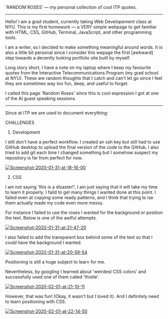 'RANDOM ROSES' — my personal collection of cool ITP quotes.

***

Hello! I am a grad student, currently taking Web Developement class at NYU. This is my first homework — a VERY simple webpage to get familiar with HTML, CSS, GitHub, Terminal, JavaScript, and other programming tools.

I am a writer, so I decided to make something meaningful around words. It is also a little bit personal since I consider this wepage the first [awkward] step towards a decently looking portfolio site built by myself. 

Long story short, I have a note on my laptop where I keep my favourite quotes from the Interactive Telecommunications Program (my grad school at NYU). These are random thoughts that I catch and can't let go since I feel they are sometimes way too fun, deep, and useful to forget. 

I called this page 'Random Roses' since this is cool expression I got at one of the AI guest speaking sessions.

***

Since at ITP we are used to document everything:

CHALLENGES 

1. Development

I still don't have a perfect workflow. I created an ssh key but still had to use GitHub desktop to upload the final version of the code to the GitHub. I also tried to add git each time I changed something but I somehow suspect my repository is far from perfect for now. 

<a href="https://imgbb.com/"><img src="https://i.ibb.co/qrSVW3p/Screenshot-2020-01-31-at-18-16-00.png" alt="Screenshot-2020-01-31-at-18-16-00" border="0"></a>

2. CSS

I am not saying 'this is a disaster!', I am just saying that it will take my time to learn it properly. I faild to get many things I wanted done at this point. I failed even at copying some ready patterns, and I think that trying to ise them actually made my code even more messy.

For instance I failed to use the roses I wanted for the background or position the text. Below is one of the awlful attempts.

<a href="https://ibb.co/w6rHtXy"><img src="https://i.ibb.co/WKp9Cwn/Screenshot-2020-01-31-at-21-47-20.png" alt="Screenshot-2020-01-31-at-21-47-20" border="0"></a>

I also failed to add the transparent box behind some of the text so that I could have the background I wanted.

<a href="https://imgbb.com/"><img src="https://i.ibb.co/56Fy4gk/Screenshot-2020-01-31-at-20-59-54.png" alt="Screenshot-2020-01-31-at-20-59-54" border="0"></a>

Positioning is still a huge subject to learn for me.

Nevertheless, by googling I learned about 'weirdest CSS colors' and successfully used one of them called 'thistle'. 

<a href="https://imgbb.com/"><img src="https://i.ibb.co/W3JVCwG/Screenshot-2020-02-01-at-21-10-11.png" alt="Screenshot-2020-02-01-at-21-10-11" border="0"></a>

However, that was fun! (Okay, it wasn't but I loved it). And I definitely need to learn positioning with CSS.

<a href="https://ibb.co/PrSY7Cq"><img src="https://i.ibb.co/7S9zwys/Screenshot-2020-02-01-at-22-14-50.png" alt="Screenshot-2020-02-01-at-22-14-50" border="0"></a>




